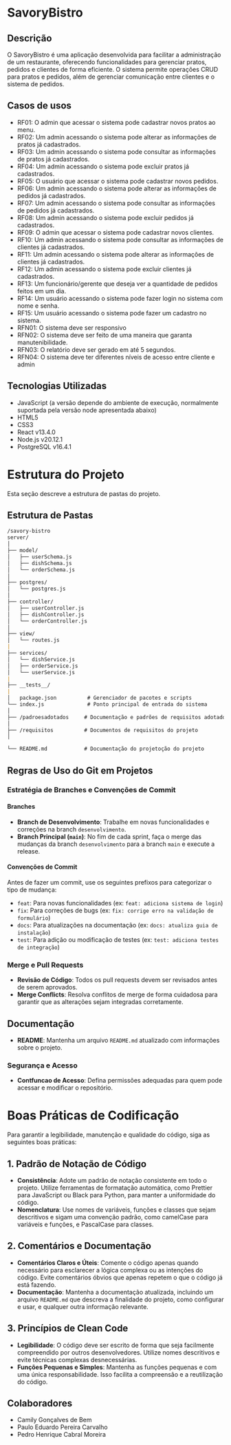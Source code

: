 # SavoryBistro
## Descrição
O SavoryBistro é uma aplicação desenvolvida para facilitar a administração de um restaurante, oferecendo funcionalidades para gerenciar pratos, pedidos e clientes de forma eficiente. O sistema permite operações CRUD para pratos e pedidos, além de gerenciar comunicação entre clientes e o sistema de pedidos.

## Casos de usos
 - RF01: O admin que acessar o sistema pode cadastrar novos pratos ao menu.
 - RF02: Um admin acessando o sistema pode alterar as informações de pratos já cadastrados.
 - RF03: Um admin acessando o sistema pode consultar as informações de pratos já cadastrados.
 - RF04: Um admin acessando o sistema pode excluir pratos já cadastrados.
 - RF05: O usuário que acessar o sistema pode cadastrar novos pedidos.
 - RF06: Um admin acessando o sistema pode alterar as informações de pedidos já cadastrados.
 - RF07: Um admin acessando o sistema pode consultar as informações de pedidos já cadastrados.
 - RF08: Um admin acessando o sistema pode excluir pedidos já cadastrados.
 - RF09: O admin que acessar o sistema pode cadastrar novos clientes.
 - RF10: Um admin acessando o sistema pode consultar as informações de clientes já cadastrados.
 - RF11: Um admin acessando o sistema pode alterar as informações de clientes já cadastrados.
 - RF12: Um admin acessando o sistema pode excluir clientes já cadastrados.
 - RF13: Um funcionário/gerente que deseja ver a quantidade de pedidos feitos em um dia.
 - RF14: Um usuário acessando o sistema pode fazer login no sistema com nome e senha.
 - RF15: Um usuário acessando o sistema pode fazer um cadastro no sistema.
 - RFN01: O sistema deve ser responsivo
 - RFN02: O sistema deve ser feito de uma maneira que garanta manutenibilidade.
 - RFN03: O relatório deve ser gerado em até 5 segundos.
 - RFN04: O sistema deve ter diferentes níveis de acesso entre cliente e admin

## Tecnologias Utilizadas 
- JavaScript (a versão depende do ambiente de execução, normalmente suportada pela versão node apresentada abaixo)
- HTML5
- CSS3 
- React v13.4.0
- Node.js v20.12.1
- PostgreSQL v16.4.1

# Estrutura do Projeto

Esta seção descreve a estrutura de pastas do projeto.

## Estrutura de Pastas

```markdown
/savory-bistro
server/
│
├── model/
│   ├── userSchema.js
│   ├── dishSchema.js
│   └── orderSchema.js
│
├── postgres/
│   └── postgres.js
│
├── controller/
│   ├── userController.js
│   ├── dishController.js
│   └── orderController.js
│
├── view/
│   └── routes.js
|
├── services/
│   └── dishService.js
│   ├── orderService.js
│   └── userService.js
|
├── __tests__/
|
│   package.json          # Gerenciador de pacotes e scripts
└── index.js              # Ponto principal de entrada do sistema
│
├── /padroesadotados     # Documentação e padrões de requisitos adotados
│
├── /requisitos          # Documentos de requisitos do projeto
│

└── README.md            # Documentação do projetoção do projeto
```

## Regras de Uso do Git em Projetos

### Estratégia de Branches e Convenções de Commit

#### Branches

- **Branch de Desenvolvimento**: Trabalhe em novas funcionalidades e correções na branch `desenvolvimento`.
- **Branch Principal (`main`)**: No fim de cada sprint, faça o merge das mudanças da branch `desenvolvimento` para a branch `main` e execute a release.

#### Convenções de Commit

Antes de fazer um commit, use os seguintes prefixos para categorizar o tipo de mudança:

- `feat`: Para novas funcionalidades (ex: `feat: adiciona sistema de login`)
- `fix`: Para correções de bugs (ex: `fix: corrige erro na validação de formulário`)
- `docs`: Para atualizações na documentação (ex: `docs: atualiza guia de instalação`)
- `test`: Para adição ou modificação de testes (ex: `test: adiciona testes de integração`)

### Merge e Pull Requests

- **Revisão de Código**: Todos os pull requests devem ser revisados antes de serem aprovados.
- **Merge Conflicts**: Resolva conflitos de merge de forma cuidadosa para garantir que as alterações sejam integradas corretamente.

## Documentação

- **README**: Mantenha um arquivo `README.md` atualizado com informações sobre o projeto.

### Segurança e Acesso

- **Contfuncao de Acesso**: Defina permissões adequadas para quem pode acessar e modificar o repositório.

# Boas Práticas de Codificação

Para garantir a legibilidade, manutenção e qualidade do código, siga as seguintes boas práticas:

## 1. **Padrão de Notação de Código**

- **Consistência**: Adote um padrão de notação consistente em todo o projeto. Utilize ferramentas de formatação automática, como Prettier para JavaScript ou Black para Python, para manter a uniformidade do código.
- **Nomenclatura**: Use nomes de variáveis, funções e classes que sejam descritivos e sigam uma convenção padrão, como camelCase para variáveis e funções, e PascalCase para classes.

## 2. **Comentários e Documentação**

- **Comentários Claros e Úteis**: Comente o código apenas quando necessário para esclarecer a lógica complexa ou as intenções do código. Evite comentários óbvios que apenas repetem o que o código já está fazendo.
- **Documentação**: Mantenha a documentação atualizada, incluindo um arquivo `README.md` que descreva a finalidade do projeto, como configurar e usar, e qualquer outra informação relevante. 

## 3. **Princípios de Clean Code**

- **Legibilidade**: O código deve ser escrito de forma que seja facilmente compreendido por outros desenvolvedores. Utilize nomes descritivos e evite técnicas complexas desnecessárias.
- **Funções Pequenas e Simples**: Mantenha as funções pequenas e com uma única responsabilidade. Isso facilita a compreensão e a reutilização do código.


## Colaboradores
- Camily Gonçalves de Bem
- Paulo Eduardo Pereira Carvalho
- Pedro Henrique Cabral Moreira
